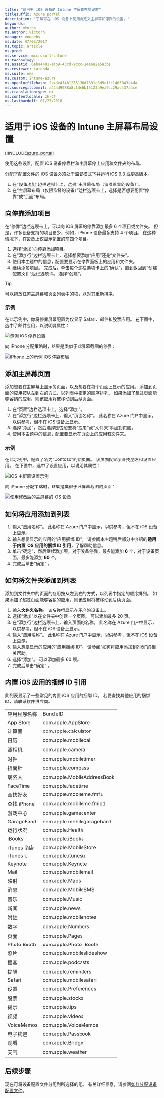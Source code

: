 ```yaml
---
title: "适用于 iOS 设备的 Intune 主屏幕布局设置"
titlesuffix: Azure portal
description: "了解可在 iOS 设备上使用自定义主屏幕和停靠的设置。"
keywords: 
author: vhorne
ms.author: victorh
manager: dougeby
ms.date: 07/03/2017
ms.topic: article
ms.prod: 
ms.service: microsoft-intune
ms.technology: 
ms.assetid: 6aba4491-afb9-43cd-9ccc-14e6a2a5a3b1
ms.reviewer: karanda
ms.suite: ems
ms.custom: intune-azure
ms.openlocfilehash: 2e4de4f4b1235136d7391c8d9efdc1405043e4da
ms.sourcegitcommit: a41ad9988a8c14e6b15123a9ea9bc29ac437a4ce
ms.translationtype: HT
ms.contentlocale: zh-CN
ms.lasthandoff: 01/25/2018
---
```

# <a name="intune-home-screen-layout-settings-for-ios-devices"></a>适用于 iOS 设备的 Intune 主屏幕布局设置

[!INCLUDE[azure_portal](./includes/azure_portal.md)]

使用这些设置，配置 iOS 设备停靠栏和主屏幕停上应用和文件夹的布局。

分配了配置文件的 iOS 设备必须处于监督模式下并运行 iOS 9.3 或更高版本。

1. 在“设备功能”边栏选项卡上，选择“主屏幕布局（仅限监督的设备）”。
2. 在“主屏幕布局（仅限监督的设备）”边栏选项卡上，选择是否想要配置“停靠”或“页面”布局。

## <a name="add-items-to-the-dock"></a>向停靠添加项目

在“停靠”边栏选项卡上，可以向 iOS 屏幕的停靠添加最多 6 个项目或文件夹。 但是，许多设备支持的项目更少，例如，iPhone 设备最多支持 4 个项目。 在这种情况下，在设备上仅显示配置的前四个项目。

1. 选择“添加”向停靠添加项目。
2. 在“添加行”边栏选项卡上，选择想要添加“应用”还是“文件夹”。
3. 使用本主题中的信息，配置要显示在停靠面板上的应用和文件夹。
4. 继续添加项目。 完成后，单击每个边栏选项卡上的“确认”，直到返回到“创建配置文件”边栏选项卡。 选择“创建”。

>[!TIP]
> 可以拖放任何主屏幕和页面列表中的项，以对其重新排序。 

### <a name="example"></a>示例

在此示例中，你将停靠屏幕配置为仅显示 Safari、邮件和股票应用。 在下图中，选中了邮件应用，以说明其属性：

![示例 iOS 停靠设置](http://i.imgur.com/FfFiUcP.png)

向 iPhone 分配策略时，结果是类似于此屏幕截图的停靠：

![iPhone 上的示例 iOS 停靠布局](http://i.imgur.com/bAgCe8F.png)

## <a name="add-home-screen-pages"></a>添加主屏幕页面

添加想要在主屏幕上显示的页面，以及想要在每个页面上显示的应用。 添加到页面的应用按从左到右的方式，以列表中指定的顺序排列。 如果添加了超过页面能够容纳的应用，则该应用将被移动到后续页面。


1. 在“页面”边栏选项卡上，选择“添加”。
2. 在“添加行”边栏选项卡上，输入“页面名称”。 此名称在 Azure 门户中显示，以供参考，但不在 iOS 设备上显示。
3. 选择“添加”，然后选择是否想要将“应用”或“文件夹”添加到页面。
4. 使用本主题中的信息，配置要显示在页面上的应用和文件夹。

### <a name="example"></a>示例

在此示例中，配置了名为“Contoso”的新页面。 该页面仅显示查找朋友和设置应用。 在下图中，选中了设置应用，以说明其属性：

![iOS 主屏幕设置示例](http://i.imgur.com/Jc2OxyX.png)

向 iPhone 分配策略时，结果是类似于此屏幕截图的页面：

![使用修改后的主屏幕的 iOS 设备](http://i.imgur.com/Bd37PHa.png)

## <a name="how-to-add-an-app-to-the-list"></a>如何将应用添加到列表

1. 输入“应用名称”。 此名称在 Azure 门户中显示，以供参考，但不在 iOS 设备上显示。
2. 输入想要显示的应用的“应用捆绑 ID”。 请参阅本主题稍后部分中介绍的**适用于内置 iOS 应用的捆绑 ID 引用**，了解帮助信息。
3. 单击“确定”，然后继续添加项，对于设备停靠，最多能添加 **6** 个，对于设备页面，最多能添加 **60** 个。
4. 完成后单击“确定” 。

## <a name="how-to-add-a-folder-to-the-list"></a>如何将文件夹添加到列表

添加到文件夹中的页面的应用按从左到右的方式，以列表中指定的顺序排列。 如果添加了超过页面能够容纳的应用，则该应用将被移动到后续页面。

1. 输入**文件夹名称**。 该名称将显示在用户的设备上。
2. 选择“添加”以在文件夹中创建一个页面。 可以添加最多 20 页。
3. 在“添加行”边栏选项卡上，输入页面的名称。 此名称在 Azure 门户中显示，以供参考，但不在 iOS 设备上显示。
3. 输入“应用名称”。 此名称在 Azure 门户中显示，以供参考，但不在 iOS 设备上显示。
2. 输入想要显示的应用的“应用捆绑 ID”。 请参阅“如何将应用添加到列表”的相关帮助。
3. 选择“添加”。 可以添加最多 60 项。
4. 完成后单击“确定” 。


## <a name="bundle-id-reference-for-built-in-ios-apps"></a>内置 iOS 应用的捆绑 ID 引用

此列表显示了一些常见的内置 iOS 应用的捆绑 ID。 若要查找其他应用的捆绑 ID，请联系软件供应商。 

|||
|-|-|
|应用程序名称|BundleID|
|App Store|com.apple.AppStore|
|计算器|com.apple.calculator|
|日历|com.apple.mobilecal|
|照相机|com.apple.camera|
|时钟|com.apple.mobiletimer|
|指南针|com.apple.compass|
|联系人|com.apple.MobileAddressBook|
|FaceTime|com.apple.facetime|
|查找好友|com.apple.mobileme.fmf1|
|查找 iPhone|com.apple.mobileme.fmip1|
|游戏中心|com.apple.gamecenter|
|GarageBand|com.apple.mobilegarageband|
|运行状况|com.apple.Health|
|iBooks|com.apple.iBooks|
|iTunes 商店|com.apple.MobileStore|
|iTunes U|com.apple.itunesu|
|Keynote|com.apple.Keynote|
|Mail|com.apple.mobilemail|
|映射|com.apple.Maps|
|消息|com.apple.MobileSMS|
|音乐|com.apple.Music|
|新闻|com.apple.news|
|附註|com.apple.mobilenotes|
|数字|com.apple.Numbers|
|页面|com.apple.Pages|
|Photo Booth|com.apple.Photo-Booth|
|照片|com.apple.mobileslideshow|
|播客|com.apple.podcasts|
|提醒|com.apple.reminders|
|Safari|com.apple.mobilesafari|
|设置|com.apple.Preferences|
|股票|com.apple.stocks|
|提示|com.apple.tips|
|视频|com.apple.videos|
|VoiceMemos|com.apple.VoiceMemos|
|电子钱包|com.apple.Passbook|
|观看|com.apple.Bridge|
|天气|com.apple.weather|


## <a name="next-steps"></a>后续步骤

现在可将设备配置文件分配到所选择的组。 有关详细信息，请参阅[如何分配设备配置文件](device-profile-assign.md)。

